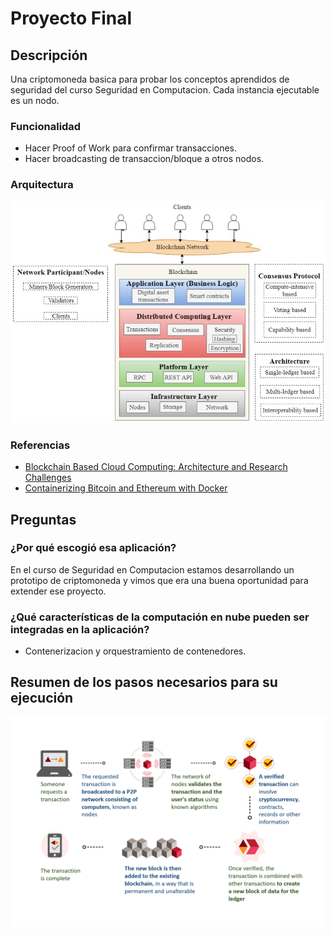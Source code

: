 # Proyecto Final

## Descripción

Una criptomoneda basica para probar los conceptos aprendidos de seguridad del curso Seguridad en Computacion. Cada instancia ejecutable es un nodo.

### Funcionalidad

- Hacer Proof of Work para confirmar transacciones.
- Hacer broadcasting de transaccion/bloque a otros nodos.

### Arquitectura

![](img/arch.png)

### Referencias

- [Blockchain Based Cloud Computing: Architecture and Research Challenges](https://ieeexplore.ieee.org/document/9252909/)
- [Containerizing Bitcoin and Ethereum with Docker](https://medium.com/mwpartners/containerizing-bitcoin-and-ethereum-with-docker-7c447b484f3a)

## Preguntas

### ¿Por qué escogió esa aplicación?

En el curso de Seguridad en Computacion estamos desarrollando un prototipo de criptomoneda y vimos que era una buena oportunidad para extender ese proyecto.

### ¿Qué características de la computación en nube pueden ser integradas en la aplicación?

- Contenerizacion y orquestramiento de contenedores.

## Resumen de los pasos necesarios para su ejecución

![](img/steps.png)
